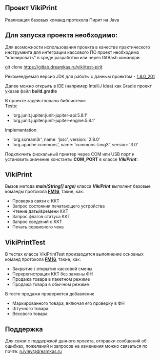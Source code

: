 ## Проект VikiPrint
Реализация базовых команд протокола Пирит на Java

## Для запуска проекта необходимо:
Для возможности использования проекта в качестве практического инструмента для интеграции кассового ПО
проект необходимо "клонировать" в среде разработки или через GitBash командой:

git clone https://gitlab.dreamkas.ru/viki/test-pirit

Рекомендуемая версия JDK для работы с данным проектом - [1.8.0_201](https://126008.selcdn.ru/setstart/jdk1.8.0_201.zip)

Далее можно открыть в IDE (например IntelliJ Idea) как Gradle проект указав файл **build.gradle**

В проекте задействованы библиотеки:</br>
Tests:
- 'org.junit.jupiter:junit-jupiter-api:5.8.1'
- 'org.junit.jupiter:junit-jupiter-engine:5.8.1'

Implementation:
- 'org.scream3r', name: 'jssc', version: '2.8.0'
- 'org.apache.commons', name: 'commons-lang3', version: '3.0'

Подключить фискальный принтер через COM или USB порт и
установить значение константы **COM_PORT** в классе _**VikiPrint**_:

## VikiPrint
Вызов метода _**main(String[] args)**_ класса _**VikiPrint**_ выполнит базовые команды протокола **[FM16](https://fisgo.pages.dreamkas.ru/pirit_documentation/documentation_fm16_1_2.html#zapros-flagov-statusa-kkt-0x00)**, такие, как:

- Проверка связи с ККТ
- Запрос состояния печатающего устройства
- Чтение даты/времени ККТ
- Запрос флагов статуса ККТ
- Запрос сведений о ККТ
- Печать сервисного чека


## VikiPrintTest
В тестах класса VikiPrintTest производится выполнение основных команд протокола **[FM16](https://fisgo.pages.dreamkas.ru/pirit_documentation/documentation_fm16_1_2.html#zapros-flagov-statusa-kkt-0x00)**, такие, как:
- Закрытие / открытие кассовой смены
- Перерегистрация ККТ без замены ФН
- Продажа товара в пакетном режиме 
- Продажа товара в обычном режиме

В тесте продажи проверяется добавление
- Маркированного товара, включая его проверку в ФН
- Штучного товара
- Весового товара



## Поддержка
Для связи с поддержкой данного проекта, отправки сообщений об ошибках,
пожеланий и запросов на изменения можно связаться по почте:
n.ivlev@dreamkas.ru